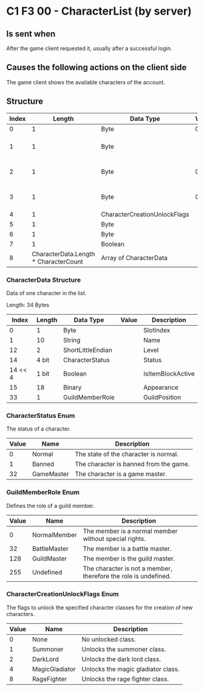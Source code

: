 # C1 F3 00 - CharacterList (by server)

## Is sent when

After the game client requested it, usually after a successful login.

## Causes the following actions on the client side

The game client shows the available characters of the account.

## Structure

| Index | Length | Data Type | Value | Description |
|-------|--------|-----------|-------|-------------|
| 0 | 1 |   Byte   | 0xC1  | [Packet type](PacketTypes.md) |
| 1 | 1 |    Byte   |      | Packet header - length of the packet |
| 2 | 1 |    Byte   | 0xF3  | Packet header - packet type identifier |
| 3 | 1 |    Byte   | 0x00  | Packet header - sub packet type identifier |
| 4 | 1 | CharacterCreationUnlockFlags |  | UnlockFlags |
| 5 | 1 | Byte |  | MoveCnt |
| 6 | 1 | Byte |  | CharacterCount |
| 7 | 1 | Boolean |  | IsVaultExtended |
| 8 | CharacterData.Length * CharacterCount | Array of CharacterData |  | Characters |

### CharacterData Structure

Data of one character in the list.

Length: 34 Bytes

| Index | Length | Data Type | Value | Description |
|-------|--------|-----------|-------|-------------|
| 0 | 1 | Byte |  | SlotIndex |
| 1 | 10 | String |  | Name |
| 12 | 2 | ShortLittleEndian |  | Level |
| 14 | 4 bit | CharacterStatus |  | Status |
| 14 << 4 | 1 bit | Boolean |  | IsItemBlockActive |
| 15 | 18 | Binary |  | Appearance |
| 33 | 1 | GuildMemberRole |  | GuildPosition |

### CharacterStatus Enum

The status of a character.

| Value | Name | Description |
|-------|------|-------------|
| 0 | Normal | The state of the character is normal. |
| 1 | Banned | The character is banned from the game. |
| 32 | GameMaster | The character is a game master. |

### GuildMemberRole Enum

Defines the role of a guild member.

| Value | Name | Description |
|-------|------|-------------|
| 0 | NormalMember | The member is a normal member without special rights. |
| 32 | BattleMaster | The member is a battle master. |
| 128 | GuildMaster | The member is the guild master. |
| 255 | Undefined | The character is not a member, therefore the role is undefined. |

### CharacterCreationUnlockFlags Enum

The flags to unlock the specified character classes for the creation of new characters.

| Value | Name | Description |
|-------|------|-------------|
| 0 | None | No unlocked class. |
| 1 | Summoner | Unlocks the summoner class. |
| 2 | DarkLord | Unlocks the dark lord class. |
| 4 | MagicGladiator | Unlocks the magic gladiator class. |
| 8 | RageFighter | Unlocks the rage fighter class. |